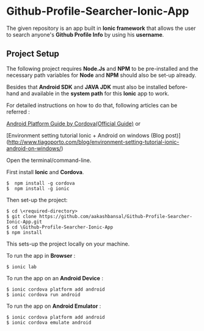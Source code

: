 # Github-Profile-Searcher-Ionic-App
The given repository is an app built in **Ionic framework** that allows the user to search anyone's **Github Profile Info** by using his **username**.

## Project Setup

The following project requires **Node.Js** and **NPM** to be pre-installed and the necessary path variables for **Node** and **NPM** should also be set-up already.

Besides that **Android SDK** and **JAVA JDK** must also be installed before-hand and available in the **system path** for this **Ionic** app to work.

For detailed instructions on how to do that, following articles can be referred : 

[Android Platform Guide by Cordova(Official Guide)](https://cordova.apache.org/docs/en/latest/guide/platforms/android/) or

[Environment setting tutorial Ionic + Android on windows (Blog post)] (http://www.tiagoporto.com/blog/environment-setting-tutorial-ionic-android-on-windows/)

Open the terminal/command-line.

First install **Ionic** and **Cordova**.

```
$  npm install -g cordova
$  npm install -g ionic
```
Then set-up the project:
```
$ cd \<required-directory>
$ git clone https://github.com/aakashbansal/Github-Profile-Searcher-Ionic-App.git
$ cd \Github-Profile-Searcher-Ionic-App
$ npm install
```

This sets-up the project locally on your machine.

To run the app in **Browser** :
```
$ ionic lab
```

To run the app on an **Android Device** :
```
$ ionic cordova platform add android
$ ionic cordova run android
```

To run the app on **Android Emulator** :
```
$ ionic cordova platform add android
$ ionic cordova emulate android
```
